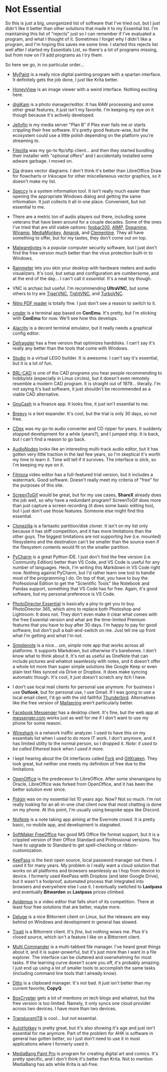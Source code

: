 # Not Essential

So this is just a big, unorganized list of software that I've tried out, but I just didn't like it better than other solutions that made it to my Essential list. I'm maintaining this list of "rejects" just so I can remember if I've evaluated a program, and what I thought of it. Sometimes I forget why I didn't like a program, and I'm hoping this saves me some time. I started this rejects list well after I started my Essentials List, so there's a lot of programs missing, but from now on I'll add programs as I try them.

So here we go, in no particular order...

- [MyPaint](http://mypaint.org/) is a really nice digital painting program with a spartan interface. It definitely gets the job done, I just like Krita better.

- [HoneyView](http://www.bandisoft.com/honeyview/) is an image viewer with a weird interface. Nothing exciting here.

- [digiKam](https://www.digikam.org/) is a photo manager/editor. It has RAW processing and some other great features, it just isn't my favorite. I'm keeping my eye on it though because it's actively developed.

- [Jellyfin](https://jellyfin.org/) is my media server "Plan B" if Plex ever fails me or starts crippling their free software. It's pretty good feature-wise, but the ecosystem could use a little polish depending on the platform you're streaming to.

- [Filezilla](https://filezilla-project.org/) was my go-to ftp/sftp client... and then they started bundling their installer with "optional offers" and I accidentally installed some adware garbage. I moved on.

- [Dia](http://dia-installer.de/index.html.en) draws vector diagrams. I don't think it's better than LibreOffice Draw for flowcharts or Inkscape for other miscellaneous vector graphics, so it doesn't make my list.

- [Speccy](https://www.ccleaner.com/speccy) is a system information tool. It isn't really much easier than opening the appropriate Windows dialog and getting the same information. It just collects it all in one place. Convenient, but not essential to me.

- There are a metric ton of audio players out there, including some veterans that have been around for a couple decades. Some of the ones I've tried that are still viable options: [foobar200](https://www.foobar2000.org/), [AIMP](http://www.aimp.ru/), [Dopamine](http://www.digimezzo.com/software/dopamine/), [Winamp](https://winamp.com/), [MediaMonkey](https://www.mediamonkey.com/), [Amarok](https://amarok.kde.org/), and [Clementine](https://www.clementine-player.org/). They all have something to offer, but for my tastes, they don't come out on top.

- [Malwarebytes](https://www.malwarebytes.com/) is a popular computer security software, but I just don't find the free version much better than the virus protection built-in to Windows.

- [Rainmeter](https://www.rainmeter.net/) lets you skin your desktop with hardware meters and audio visualizers. It's cool, but setup and configuration are cumbersome, and at the end of the day... I can't call it *essential*. It's a neat toy though.

- VNC is archaic but useful. I'm recommending **UltraVNC**, but some others to try are [TigerVNC](http://tigervnc.org/), [TightVNC](https://www.tightvnc.com/), and [TurboVNC](https://turbovnc.org/).

- [Nitro PDF reader](https://www.gonitro.com/pdf-reader) is totally fine. I just don't see a reason to switch to it.

- [cmder](https://cmder.net/) is a terminal app based on **ConEmu**. It's pretty, but I'm sticking with **ConEmu** for now. We'll see how this develops.

- [Alacrity](https://github.com/alacritty/alacritty) is a decent terminal emulator, but it really needs a graphical config editor.

- [Defraggler](https://www.ccleaner.com/defraggler) has a free version that optimizes harddisks. I can't say it's really any better than the tools that come with Windows.

- [Studio](https://www.bricklink.com/v3/studio/download.page) is a virtual LEGO builder. It is awesome. I can't say it's essential, but it is a lot of fun.

- [BRL-CAD](https://brlcad.org/) is one of the CAD programs you hear people recommending to hobbyists (especially in Linux circles), but it doesn't even remotely resemble a modern CAD program. It is straight out of 1979... literally. I'm not saying it's bad software, it just shouldn't be recommended as a viable CAD alternative.

- [GnuCash](https://gnucash.org/) is a finance app. It looks fine, it just isn't essential to me.

- [Breevy](http://www.16software.com/breevy/) is a text expander. It's cool, but the trial is only 30 days, so not free.

- [CDex](https://cdex.mu/) was my go-to audio converter and CD ripper for years. It suddenly stopped development for a while (years?), and I jumped ship. It is back, but I can't find a reason to go back.

- [AudioNodes](https://www.audionodes.com/) looks like an interesting multi-track audio editor, but it has gotten very little traction in the last few years, so I'm skeptical it's worth my time to learn it. Time will tell if it survives. The interface is slick, so I'm keeping my eye on it.

- [Filmora](https://filmora.wondershare.com/) video editor has a full-featured trial version, but it includes a watermark. Good software. Doesn't really meet my criteria of "free" for the purposes of this site.

- [ScreenToGif](https://www.screentogif.com/) would be great, but for my use cases, **ShareX** already does the job well, so why have a redundant program? ScreenToGif does more than just capture a screen recording (it does some basic editing too), but I just don't use those features. Someone else might find this essential.
  
- [Clonezilla](https://clonezilla.org/) is a fantastic partition/disk cloner. It isn't on my list only because it has stiff competition, and it has more limitations than the other guys. The biggest limitations are not supporting live (i.e. mounted) filesystems and the destination can't be smaller than the source even if the filesystem contents would fit on the smaller partition.

- [PyCharm](https://www.jetbrains.com/pycharm/) is a great Python IDE. I just don't find the free version (i.e. Community Edition) better than VS Code, and VS Code is useful for any number of languages. Heck, I'm writing this Markdown in VS Code right now. Nothing against PyCharm, but I'd rather learn one tool to handle most of the programming I do. On top of that, you have to buy the Professional Edition to get the "Scientific Tools" like Notebook and Pandas support, something that VS Code has for free. Again, it's good software, but my personal preference is VS Code.

- [PhotoDirector Essential](https://www.cyberlink.com/downloads/trials/photodirector-photo-editing-software/download_en_US.html?r=1) is basically a ploy to get you to buy PhotoDirector 365, which aims to replace both Photoshop and Lightroom. It does not. They don't even make it clear what comes with the free Essential version and what are the time-limited Premium features that you have to buy after 30 days. I'm happy to pay for good software, but don't pull a bait-and-switch on me. Just tell me up front what I'm getting and what I'm not.

- [Simplenote](https://simplenote.com/) is a nice... um, *simple* note app that works across all platforms. It supports Markdown, but otherwise it's barebones. I don't know what to think about it. It's not as useful as OneNote that can include pictures and whatnot seamlessly with notes, and it doesn't offer a whole lot more than super simple solutions like Google Keep or even plain text files synced via Drive or Dropbox. It does make syncing automatic though. It's cool, it just doesn't scratch any itch I have.

- I don't use local mail clients for personal use anymore. For business I use **Outlook**, but for personal use, I use Gmail. If I was going to use a local email client, I'd go with the old faithful [Thunderbird](https://www.thunderbird.net/). Alternatives like the free version of [Mailspring](https://getmailspring.com/) aren't particularly better.

- [Facebook Messenger](https://www.messenger.com/desktop) has a desktop client. It's fine, but the web app at [messenger.com](https://www.messenger.com/) works just as well for me if I don't want to use my phone for some reason.

- [Wireshark](https://www.wireshark.org/) is a network traffic analyzer. I used to have this on my essentials list when I used to do more IT work. I don't anymore, and it has limited utility to the normal person, so I dropped it. *Note: it used to be called Ethereal back when I used it more.*

- I kept hearing about the Git interfaces called [Fork](https://git-fork.com/) and [GitKraken](https://www.gitkraken.com/). They look great, but neither one meets my definition of free due to the limitations.

- [OpenOffice](https://www.openoffice.org/) is the predecesor to LibreOffice. After some shenanigans by Oracle, LibreOffice was forked from OpenOffice, and it has been the better solution ever since.

- [Pidgin](https://pidgin.im/) was on my essential list 10 years ago. Now? Not so much. I'm not really looking for an all-in-one chat client now that most chatting is done on my phone. At this point, I'm usually using bespoke apps like Discord.

- [NixNote](http://nixnote.org/NixNote-Home/) is a note taking app aiming at the Evernote crowd. It is pretty basic, no mobile app, and development is stagnated.

- [SoftMaker FreeOffice](https://www.freeoffice.com/) has good MS Office file format support, but it is a crippled version of their Office Standard and Professional versions. You have to upgrade to Standard to get spell-checking or ribbon-customization.

- [KeePass](https://keepass.info/) is the best open source, local password manager out there. I used it for many years. My problem is I really want a cloud solution that works on all platforms and browsers seamlessly as I hop from device to device. I formerly used KeePass with Dropbox (and later Google Drive), but it wasn't a foolproof, automated process that integrated into browsers and everywhere else I use it. I eventually switched to **Lastpass** and eventually **Bitwarden** as **Lastpass** prices climbed.

- [Avidemux](http://avidemux.sourceforge.net/) is a video editor that falls short of its competition. There at least four free solutions that are better, maybe more.

- [Deluge](https://deluge-torrent.org/) is a nice Bittorrent client on Linux, but the releases are way behind on Windows and development in general has slowed.

- [Tixati](https://www.tixati.com/) is a Bittorrent client. It's *fine*, but nothing wows me. Plus it's closed source, which isn't a feature I like on a Bittorrent client.

- [Multi Commander](http://multicommander.com/) is a multi-tabbed file manager. I've heard great things about it, and it is super-powerful, but it's just more than I want in a file explorer. The interface can be cluttered and overwhelming for most tasks. If the learning curve doesn't scare you off, it's probably amazing. I just end up using a lot of smaller tools to accomplish the same tasks (including command line tools that I already know).

- [Ditto](https://ditto-cp.sourceforge.io/) is a clipboard manager. It's not bad. It just isn't better than my current favorite, **CopyQ**.

- [BoxCrypter](https://www.boxcryptor.com/) gets a lot of mentions on tech blogs and whatnot, but the free version is too limited. Namely, it only syncs one cloud provider across two devices. I have more than two devices.

- [TranslucentTB](https://www.microsoft.com/en-us/p/translucenttb/9pf4kz2vn4w9?activetab=pivot%3Aoverviewtab) is cool... but not essential.

- [AutoHotkey](https://www.autohotkey.com/) is pretty great, but it's also showing it's age and just isn't essential for me anymore. Part of the problem for AHK is software in general has gotten better, so I just don't need to use it in most applications where I formerly used it.

- [MediaBang Paint Pro](https://medibangpaint.com/en/pc/) is program for creating digital art and comics. It's pretty specific, and I don't think it's better than Krita. Not to mention MediaBang has ads while Krita is ad-free.
